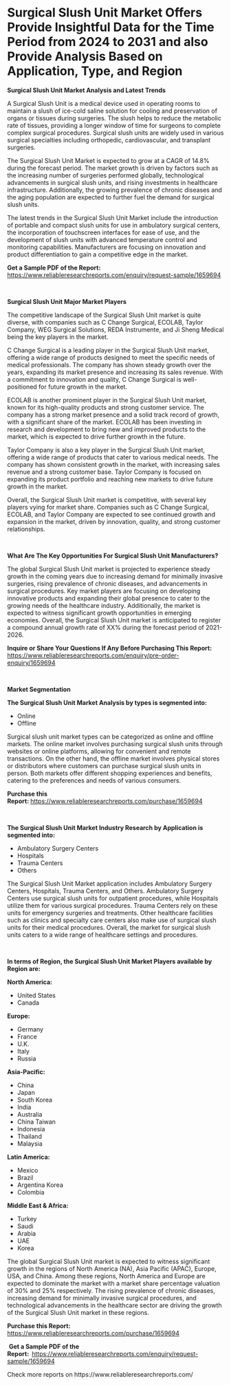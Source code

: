 <p><h1>Surgical Slush Unit Market Offers Provide Insightful Data for the Time Period from 2024 to 2031 and also Provide Analysis Based on Application, Type, and Region</h1></p><p><strong>Surgical Slush Unit Market Analysis and Latest Trends</strong></p>
<p><p>A Surgical Slush Unit is a medical device used in operating rooms to maintain a slush of ice-cold saline solution for cooling and preservation of organs or tissues during surgeries. The slush helps to reduce the metabolic rate of tissues, providing a longer window of time for surgeons to complete complex surgical procedures. Surgical slush units are widely used in various surgical specialties including orthopedic, cardiovascular, and transplant surgeries.</p><p>The Surgical Slush Unit Market is expected to grow at a CAGR of 14.8% during the forecast period. The market growth is driven by factors such as the increasing number of surgeries performed globally, technological advancements in surgical slush units, and rising investments in healthcare infrastructure. Additionally, the growing prevalence of chronic diseases and the aging population are expected to further fuel the demand for surgical slush units.</p><p>The latest trends in the Surgical Slush Unit Market include the introduction of portable and compact slush units for use in ambulatory surgical centers, the incorporation of touchscreen interfaces for ease of use, and the development of slush units with advanced temperature control and monitoring capabilities. Manufacturers are focusing on innovation and product differentiation to gain a competitive edge in the market.</p></p>
<p><strong>Get a Sample PDF of the Report:&nbsp;</strong> <a href="https://www.reliableresearchreports.com/enquiry/request-sample/1659694">https://www.reliableresearchreports.com/enquiry/request-sample/1659694</a></p>
<p>&nbsp;</p>
<p><strong>Surgical Slush Unit Major Market Players</strong></p>
<p><p>The competitive landscape of the Surgical Slush Unit market is quite diverse, with companies such as C Change Surgical, ECOLAB, Taylor Company, WEG Surgical Solutions, REDA Instrumente, and Ji Sheng Medical being the key players in the market. </p><p>C Change Surgical is a leading player in the Surgical Slush Unit market, offering a wide range of products designed to meet the specific needs of medical professionals. The company has shown steady growth over the years, expanding its market presence and increasing its sales revenue. With a commitment to innovation and quality, C Change Surgical is well-positioned for future growth in the market.</p><p>ECOLAB is another prominent player in the Surgical Slush Unit market, known for its high-quality products and strong customer service. The company has a strong market presence and a solid track record of growth, with a significant share of the market. ECOLAB has been investing in research and development to bring new and improved products to the market, which is expected to drive further growth in the future.</p><p>Taylor Company is also a key player in the Surgical Slush Unit market, offering a wide range of products that cater to various medical needs. The company has shown consistent growth in the market, with increasing sales revenue and a strong customer base. Taylor Company is focused on expanding its product portfolio and reaching new markets to drive future growth in the market.</p><p>Overall, the Surgical Slush Unit market is competitive, with several key players vying for market share. Companies such as C Change Surgical, ECOLAB, and Taylor Company are expected to see continued growth and expansion in the market, driven by innovation, quality, and strong customer relationships.</p></p>
<p>&nbsp;</p>
<p><strong>What Are The Key Opportunities For Surgical Slush Unit Manufacturers?</strong></p>
<p><p>The global Surgical Slush Unit market is projected to experience steady growth in the coming years due to increasing demand for minimally invasive surgeries, rising prevalence of chronic diseases, and advancements in surgical procedures. Key market players are focusing on developing innovative products and expanding their global presence to cater to the growing needs of the healthcare industry. Additionally, the market is expected to witness significant growth opportunities in emerging economies. Overall, the Surgical Slush Unit market is anticipated to register a compound annual growth rate of XX% during the forecast period of 2021-2026.</p></p>
<p><strong>Inquire or Share Your Questions If Any Before Purchasing This Report:</strong> <a href="https://www.reliableresearchreports.com/enquiry/pre-order-enquiry/1659694">https://www.reliableresearchreports.com/enquiry/pre-order-enquiry/1659694</a></p>
<p>&nbsp;</p>
<p><strong>Market Segmentation</strong></p>
<p><strong>The Surgical Slush Unit Market Analysis by types is segmented into:</strong></p>
<p><ul><li>Online</li><li>Offline</li></ul></p>
<p><p>Surgical slush unit market types can be categorized as online and offline markets. The online market involves purchasing surgical slush units through websites or online platforms, allowing for convenient and remote transactions. On the other hand, the offline market involves physical stores or distributors where customers can purchase surgical slush units in person. Both markets offer different shopping experiences and benefits, catering to the preferences and needs of various consumers.</p></p>
<p><strong>Purchase this Report:&nbsp;</strong><a href="https://www.reliableresearchreports.com/purchase/1659694">https://www.reliableresearchreports.com/purchase/1659694</a></p>
<p>&nbsp;</p>
<p><strong>The Surgical Slush Unit Market Industry Research by Application is segmented into:</strong></p>
<p><ul><li>Ambulatory Surgery Centers</li><li>Hospitals</li><li>Trauma Centers</li><li>Others</li></ul></p>
<p><p>The Surgical Slush Unit Market application includes Ambulatory Surgery Centers, Hospitals, Trauma Centers, and Others. Ambulatory Surgery Centers use surgical slush units for outpatient procedures, while Hospitals utilize them for various surgical procedures. Trauma Centers rely on these units for emergency surgeries and treatments. Other healthcare facilities such as clinics and specialty care centers also make use of surgical slush units for their medical procedures. Overall, the market for surgical slush units caters to a wide range of healthcare settings and procedures.</p></p>
<p>&nbsp;</p>
<p><strong>In terms of Region, the Surgical Slush Unit Market Players available by Region are:</strong></p>
<p>
    <p> <strong> North America: </strong>
        <ul>
            <li>United States</li>
            <li>Canada</li>
        </ul>
        </p> 
    <p> <strong> Europe: </strong>
        <ul>
            <li>Germany</li>
            <li>France</li>
            <li>U.K.</li>
            <li>Italy</li>
            <li>Russia</li>
        </ul>
        </p> 
    <p> <strong> Asia-Pacific: </strong>
        <ul>
            <li>China</li>
            <li>Japan</li>
            <li>South Korea</li>
            <li>India</li>
            <li>Australia</li>
            <li>China Taiwan</li>
            <li>Indonesia</li>
            <li>Thailand</li>
            <li>Malaysia</li>
        </ul>
        </p> 
    <p> <strong> Latin America: </strong>
        <ul>
            <li>Mexico</li>
            <li>Brazil</li>
            <li>Argentina Korea</li>
            <li>Colombia</li>
        </ul>
        </p> 
    <p> <strong> Middle East & Africa: </strong>
        <ul>
            <li>Turkey</li>
            <li>Saudi</li>
            <li>Arabia</li>
            <li>UAE</li>
            <li>Korea</li>
        </ul>
    </p>
    </p>
<p><p>The global Surgical Slush Unit market is expected to witness significant growth in the regions of North America (NA), Asia Pacific (APAC), Europe, USA, and China. Among these regions, North America and Europe are expected to dominate the market with a market share percentage valuation of 30% and 25% respectively. The rising prevalence of chronic diseases, increasing demand for minimally invasive surgical procedures, and technological advancements in the healthcare sector are driving the growth of the Surgical Slush Unit market in these regions.</p></p>
<p><strong>Purchase this Report: </strong><a href="https://www.reliableresearchreports.com/purchase/1659694">https://www.reliableresearchreports.com/purchase/1659694</a></p>
<p>&nbsp;<strong>Get a Sample PDF of the Report:&nbsp;&nbsp;</strong><a href="https://www.reliableresearchreports.com/enquiry/request-sample/1659694">https://www.reliableresearchreports.com/enquiry/request-sample/1659694</a></p>
<p><strong></strong></p>
<p>Check more reports on https://www.reliableresearchreports.com/</p>